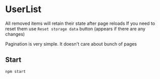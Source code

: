 # UserList


All removed items will retain their state after page reloads
If you need to reset them use `Reset storage data` button (appears if there are any changes)

Pagination is very simple. It doesn't care about bunch of pages


## Start

```bash
npm start
```
